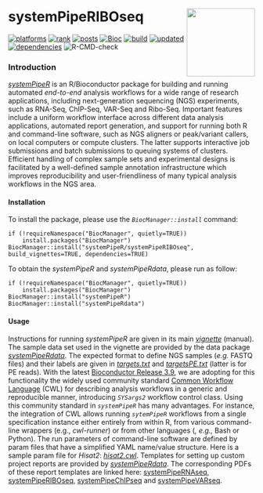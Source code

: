 # systemPipeRIBOseq <img src="https://github.com/tgirke/systemPipeR/raw/gh-pages/images/systemPipeR.png" align="right" height="139" />

<!-- badges: start -->

[![platforms](http://www.bioconductor.org/shields/availability/3.10/systemPipeR.svg)](http://www.bioconductor.org/packages/devel/bioc/html/systemPipeR.html#archives)
[![rank](http://www.bioconductor.org/shields/downloads/devel/systemPipeR.svg)](http://bioconductor.org/packages/stats/bioc/systemPipeR/)
[![posts](http://www.bioconductor.org/shields/posts/systemPipeR.svg)](https://support.bioconductor.org/t/systempiper/)
[![Bioc](http://www.bioconductor.org/shields/years-in-bioc/systemPipeR.svg)](http://www.bioconductor.org/packages/devel/bioc/html/systemPipeR.html#since)
[![build](http://www.bioconductor.org/shields/build/devel/bioc/systemPipeR.svg)](http://bioconductor.org/checkResults/devel/bioc-LATEST/systemPipeR/)
[![updated](http://www.bioconductor.org/shields/lastcommit/devel/bioc/systemPipeR.svg)](http://bioconductor.org/checkResults/devel/bioc-LATEST/systemPipeR/)
[![dependencies](http://www.bioconductor.org/shields/dependencies/devel/systemPipeR.svg)](http://www.bioconductor.org/packages/devel/bioc/html/systemPipeR.html#since)
![R-CMD-check](https://github.com/systemPipeR/systemPipeRIBOseq/workflows/R-CMD-check/badge.svg)
<!-- badges: end -->
### Introduction

[_systemPipeR_](http://www.bioconductor.org/packages/devel/bioc/html/systemPipeR.html)
is an R/Bioconductor package for building and running automated *end-to-end*
analysis workflows for a wide range of research applications, including next-generation 
sequencing (NGS) experiments, such as RNA-Seq, ChIP-Seq, VAR-Seq and Ribo-Seq.
Important features include a uniform workflow interface across different data analysis 
applications, automated report generation, and support for running both R and command-line software,
such as NGS aligners or peak/variant callers, on local computers or compute
clusters. The latter supports interactive job submissions and batch submissions
to queuing systems of clusters. Efficient handling of complex sample sets and
experimental designs is facilitated by a well-defined sample annotation
infrastructure which improves reproducibility and user-friendliness of many
typical analysis workflows in the NGS area.

#### Installation 
To install the package, please use the _`BiocManager::install`_ command:
```
if (!requireNamespace("BiocManager", quietly=TRUE))
    install.packages("BiocManager")
BiocManager::install("systemPipeR/systemPipeRIBOseq", build_vignettes=TRUE, dependencies=TRUE)
```
To obtain the *systemPipeR* and *systemPipeRdata*, please run as follow:
```
if (!requireNamespace("BiocManager", quietly=TRUE))
    install.packages("BiocManager")
BiocManager::install("systemPipeR")
BiocManager::install("systemPipeRdata")
```

#### Usage

Instructions for running _systemPipeR_ are given in its main
[_vignette_](http://www.bioconductor.org/packages/devel/bioc/vignettes/systemPipeR/inst/doc/systemPipeR.html) (manual).
The sample data set used in the vignette are provided by the data package [_systemPipeRdata_](http://www.bioconductor.org/packages/devel/data/experiment/html/systemPipeRdata.html).
The expected format to define NGS samples (_e.g._ FASTQ files) and their
labels are given in
[_targets.txt_](https://github.com/tgirke/systemPipeR/blob/master/inst/extdata/targets.txt)
and
[_targetsPE.txt_](https://github.com/tgirke/systemPipeR/blob/master/inst/extdata/targetsPE.txt)
(latter is for PE reads).
With the latest [Bioconductor Release 3.9](http://www.bioconductor.org/packages/release/bioc/html/systemPipeR.html), 
we are adopting for this functionality the widely used community standard 
[Common Workflow Language](https://www.commonwl.org/) (CWL) for describing 
analysis workflows in a generic and reproducible manner, introducing _`SYSargs2`_
workflow control class. Using this community standard in _`systemPipeR`_
has many advantages. For instance, the integration of CWL allows running _`sytemPipeR`_
workflows from a single specification instance either entirely from within R, from various command-line
wrappers (e.g., *cwl-runner*) or from other languages (*, e.g.,* Bash or Python).
The run parameters of command-line software are defined by param files that
have a simplified YAML name/value structure. Here is a sample param file
for _Hisat2_:
[_hisat2.cwl_](https://github.com/tgirke/systemPipeR/blob/master/inst/extdata/cwl/hisat2/hisat2-pe/hisat2-mapping-pe.cwl).
Templates for setting up custom project reports are provided by [_systemPipeRdata_](https://github.com/tgirke/systemPipeRdata).
The corresponding PDFs of these report templates are linked here:
[systemPipeRNAseq](http://www.bioconductor.org/packages/devel/data/experiment/vignettes/systemPipeRdata/inst/doc/systemPipeRNAseq.html),
[systemPipeRIBOseq](http://www.bioconductor.org/packages/devel/data/experiment/vignettes/systemPipeRdata/inst/doc/systemPipeRIBOseq.html),
[systemPipeChIPseq](http://www.bioconductor.org/packages/devel/data/experiment/vignettes/systemPipeRdata/inst/doc/systemPipeChIPseq.html)
and
[systemPipeVARseq](http://www.bioconductor.org/packages/devel/data/experiment/vignettes/systemPipeRdata/inst/doc/systemPipeVARseq.html).